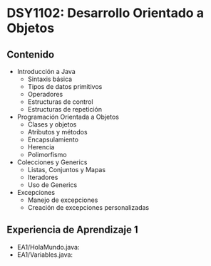 # DSY1102: Desarrollo Orientado a Objetos
## Contenido

* Introducción a Java
  * Sintaxis básica
  * Tipos de datos primitivos
  * Operadores
  * Estructuras de control
  * Estructuras de repetición
* Programación Orientada a Objetos
  * Clases y objetos
  * Atributos y métodos
  * Encapsulamiento
  * Herencia
  * Polimorfismo
* Colecciones y Generics
  * Listas, Conjuntos y Mapas
  * Iteradores
  * Uso de Generics
* Excepciones
  * Manejo de excepciones
  * Creación de excepciones personalizadas

## Experiencia de Aprendizaje 1
* EA1/HolaMundo.java:
* EA1/Variables.java: